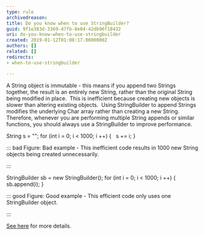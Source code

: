 ```yaml
---
type: rule
archivedreason: 
title: Do you know when to use StringBuilder?
guid: 9f1e383d-3369-47fb-8e04-42db96f18432
uri: do-you-know-when-to-use-stringbuilder
created: 2019-01-12T01:08:17.0000000Z
authors: []
related: []
redirects:
- when-to-use-stringbuilder

---
```


A String object is immutable - this means if you append two Strings together, the result is an entirely new String, rather than the original String being modified in place.  This is inefficient because creating new objects is slower than altering existing objects.  Using StringBuilder to append Strings modifies the underlying Char array rather than creating a new String.  Therefore, whenever you are performing multiple String appends or similar functions, you should always use a StringBuilder to improve performance.


<!--endintro-->



String s = "";
for (int i = 0; i &lt; 1000; i ++) {
  s += i;
}

::: bad
Figure: Bad example - This inefficient code results in 1000 new String objects being created unnecessarily.

:::



StringBuilder sb = new StringBuilder();
for (int i = 0; i &lt; 1000; i ++) {
  sb.append(i);
}

::: good
Figure: Good example - This efficient code only uses one StringBuilder object.

:::

[See here](https&#58;//docs.microsoft.com/en-us/dotnet/api/system.text.stringbuilder) for more details.
